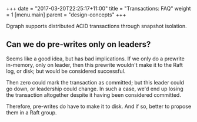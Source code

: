 +++
date = "2017-03-20T22:25:17+11:00"
title = "Transactions: FAQ"
weight = 1
[menu.main]
    parent = "design-concepts"
+++

Dgraph supports distributed ACID transactions through snapshot isolation.

## Can we do pre-writes only on leaders?

Seems like a good idea, but has bad implications. If we only do a prewrite
in-memory, only on leader, then this prewrite wouldn't make it to the Raft log,
or disk; but would be considered successful.

Then zero could mark the transaction as committed; but this leader could go
down, or leadership could change. In such a case, we'd end up losing the
transaction altogether despite it having been considered committed.

Therefore, pre-writes do have to make it to disk. And if so, better to propose
them in a Raft group.